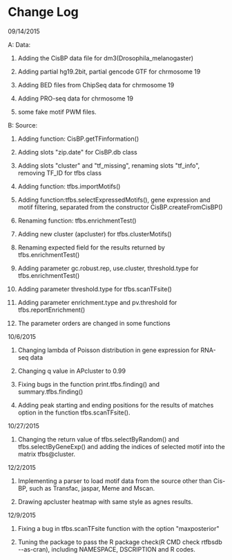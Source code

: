 Change Log
========
09/14/2015

A: Data:

1) Adding the CisBP data file for dm3(Drosophila_melanogaster)

2) Adding partial hg19.2bit, partial gencode GTF for chrmosome 19

3) Adding BED files from ChipSeq data for chrmosome 19

4) Adding PRO-seq data for chrmosome 19

5) some fake motif PWM files.

B: Source: 

1) Adding function: CisBP.getTFinformation()

2) Adding slots "zip.date" for CisBP.db class

3) Adding slots "cluster" and "tf_missing", renaming slots "tf_info", removing TF_ID for tfbs class

4) Adding function: tfbs.importMotifs()

5) Adding function:tfbs.selectExpressedMotifs(), gene expression and motif filtering, separated from the constructor CisBP.createFromCisBP()

6) Renaming function: tfbs.enrichmentTest()

7) Adding new cluster (apcluster) for tfbs.clusterMotifs()

8) Renaming expected field for the results returned by tfbs.enrichmentTest()

9) Adding parameter gc.robust.rep, use.cluster, threshold.type for tfbs.enrichmentTest()

10) Adding parameter threshold.type for tfbs.scanTFsite()

11) Adding parameter enrichment.type and pv.threshold for tfbs.reportEnrichment()

12) The parameter orders are changed in some functions

10/6/2015

1) Changing lambda of Poisson distribution in gene expression for RNA-seq data

2) Changing q value in APcluster to 0.99

3) Fixing bugs in the function print.tfbs.finding() and summary.tfbs.finding()

4) Adding peak starting and ending positions for the results of matches option in the function tfbs.scanTFsite().

10/27/2015

1) Changing the return value of tfbs.selectByRandom() and tfbs.selectByGeneExp() and adding the indices of selected motif into the matrix tfbs@cluster.

12/2/2015

1) Implementing a parser to load motif data from the source other than Cis-BP, such as Transfac, jaspar, Meme and Mscan.

2) Drawing apcluster heatmap with same style as agnes results.

12/9/2015

1) Fixing a bug in tfbs.scanTFsite function with the option "maxposterior"

2) Tuning the package to pass the R package check(R CMD check rtfbsdb --as-cran), including NAMESPACE, DSCRIPTION and R codes. 

